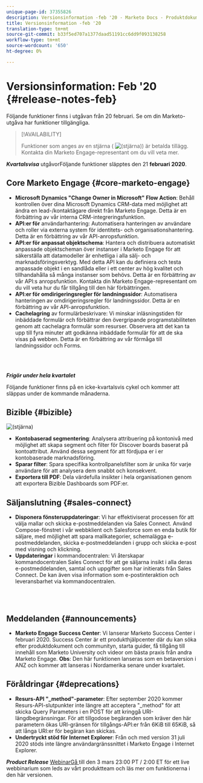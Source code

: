 ```yaml
---
unique-page-id: 37355826
description: Versionsinformation -feb '20 - Marketo Docs - Produktdokumentation
title: Versionsinformation -feb '20
translation-type: tm+mt
source-git-commit: b33f5ed707a1377daad51191cc6dd9f093138258
workflow-type: tm+mt
source-wordcount: '650'
ht-degree: 0%

---
```



# Versionsinformation: Feb &#39;20 {#release-notes-feb}

Följande funktioner finns i utgåvan från 20 februari. Se om din Marketo-utgåva har funktioner tillgängliga.

>[!AVAILABILITY]
>
>Funktioner som anges av en stjärna ( ![(stjärna)](assets/star-yellow.svg)) är betalda tillägg. Kontakta din Marketo Engage-representant om du vill veta mer.

**_Kvartalsvisa_** utgåvorFöljande funktioner släpptes den 21  **februari 2020**.

## Core Marketo Engage {#core-marketo-engage}

* **Microsoft Dynamics &quot;Change Owner in Microsoft&quot; Flow Action**: Behåll kontrollen över dina Microsoft Dynamics CRM-data med möjlighet att ändra en lead-/kontaktägare direkt från Marketo Engage. Detta är en förbättring av vår interna CRM-integreringsfunktion.
* **API:er för** användarhantering: Automatisera hanteringen av användare och roller via externa system för identitets- och organisationshantering. Detta är en förbättring av vår API-anropsfunktion.
* **API:er för anpassat objektschema**: Hantera och distribuera automatiskt anpassade objektscheman över instanser i Marketo Engage för att säkerställa att datamodeller är enhetliga i alla sälj- och marknadsföringsverktyg. Med detta API kan du definiera och testa anpassade objekt i en sandlåda eller i ett center av hög kvalitet och tillhandahålla så många instanser som behövs. Detta är en förbättring av vår API:s anropsfunktion. Kontakta din Marketo Engage-representant om du vill veta hur du får tillgång till den här förbättringen.
* **API:er för omdirigeringsregler för landningssidor**: Automatisera hanteringen av omdirigeringsregler för landningssidor. Detta är en förbättring av vår API-anropsfunktion.
* **Cachelagring** av formulärbeskrivare: Vi minskar inläsningstiden för inbäddade formulär och förbättrar den övergripande programstabiliteten genom att cachelagra formulär som resurser. Observera att det kan ta upp till fyra minuter att godkänna inbäddade formulär för att de ska visas på webben. Detta är en förbättring av vår förmåga till landningssidor och Forms.

<br> 

**_Frigör under hela kvartalet_**

Följande funktioner finns på en icke-kvartalsvis cykel och kommer att släppas under de kommande månaderna.

## Bizible {#bizible}

![(stjärna)](assets/star-yellow.svg)

* **Kontobaserad segmentering**: Analysera attribuering på kontonivå med möjlighet att skapa segment och filter för Discover boards baserat på kontoattribut. Använd dessa segment för att fördjupa er i er kontobaserade marknadsföring.
* **Sparar filter**: Spara specifika kontrollpanelsfilter som är unika för varje användare för att analysera dem snabbt och konsekvent.
* **Exportera till PDF**: Dela värdefulla insikter i hela organisationen genom att exportera Bizible Dashboards som PDF:er.

## Säljanslutning {#sales-connect}

* **Disponera fönsteruppdateringar**: Vi har effektiviserat processen för att välja mallar och skicka e-postmeddelanden via Sales Connect. Använd Compose-fönstret i vår webbklient och Salesforce som en enda butik för säljare, med möjlighet att spara mallkategorier, schemalägga e-postmeddelanden, skicka e-postmeddelanden i grupp och skicka e-post med visning och klickning.
* **Uppdateringar** i kommandocentralen: Vi återskapar kommandocentralen Sales Connect för att ge säljarna insikt i alla deras e-postmeddelanden, samtal och uppgifter som har initierats från Sales Connect. De kan även visa information som e-postinteraktion och leveransbarhet via kommandocentralen.

<br> 

## Meddelanden {#announcements}

* **Marketo Engage Success Center**: Vi lanserar Marketo Success Center i februari 2020. Success Center är ett produkthjälpcenter där du kan söka efter produktdokument och communityn, starta guider, få tillgång till innehåll som Marketo University och videor om bästa praxis från andra Marketo Engage. **Obs**: Den här funktionen lanseras som en betaversion i ANZ och kommer att lanseras i Nordamerika senare under kvartalet.

## Föråldringar {#deprecations}

* **Resurs-API &quot;_method&quot;-parameter**: Efter september 2020 kommer Resurs-API-slutpunkter inte längre att acceptera &quot;_method&quot; för att skicka Query Parameters i en POST för att kringgå URI-längdbegränsningar. För att tillgodose begäranden som kräver den här parametern ökas URI-gränsen för tillgångs-API:er från 6KiB till 65KiB, så att långa URI:er för begäran kan skickas.
* **Undertryckt stöd för Internet Explorer**: Från och med version 31 juli 2020 stöds inte längre användargränssnittet i Marketo Engage i Internet Explorer.

**_Product Release_** [WebinarGå ](https://engage.marketo.com/Jan_Feb_20_Release_Webinar_Registration.html) till den 3 mars 23:00 PT / 2:00 ET för ett live webbinarium som leds av vårt produktteam och läs mer om funktionerna i den här versionen.
